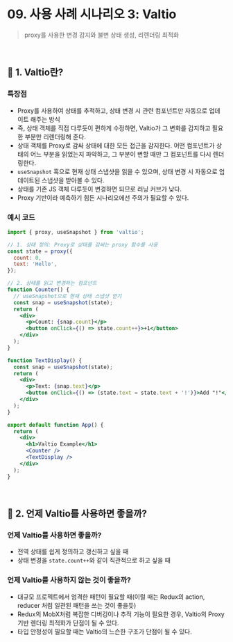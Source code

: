 # 09. 사용 사례 시나리오 3: Valtio

> proxy를 사용한 변경 감지와 불변 상태 생성, 리렌더링 최적화

<br/>

## 🔖 1. Valtio란?

### 특장점

- Proxy를 사용하여 상태를 추적하고, 상태 변경 시 관련 컴포넌트만 자동으로 업데이트 해주는 방식
- 즉, 상태 객체를 직접 다루듯이 편하게 수정하면, Valtio가 그 변화를 감지하고 필요한 부분만 리렌더링해 준다.
- 상태 객체를 Proxy로 감싸 상태에 대한 모든 접근을 감지한다. 어떤 컴포넌트가 상태의 어느 부분을 읽었는지 파악하고, 그 부분이 변할 때만 그 컴포넌트를 다시 렌더링한다.
- `useSnapshot` 훅으로 현재 상태 스냅샷을 읽을 수 있으며, 상태 변경 시 자동으로 업데이트된 스냅샷을 받아볼 수 있다.
- 상태를 기존 JS 객체 다루듯이 변경하면 되므로 러닝 커브가 낮다.
- Proxy 기반이라 예측하기 힘든 시나리오에선 주의가 필요할 수 있다.

### 예시 코드

```jsx
import { proxy, useSnapshot } from 'valtio';

// 1. 상태 정의: Proxy로 상태를 감싸는 proxy 함수를 사용
const state = proxy({
  count: 0,
  text: 'Hello',
});

// 2. 상태를 읽고 변경하는 컴포넌트
function Counter() {
  // useSnapshot으로 현재 상태 스냅샷 얻기
  const snap = useSnapshot(state);
  return (
    <div>
      <p>Count: {snap.count}</p>
      <button onClick={() => state.count++}>+1</button>
    </div>
  );
}

function TextDisplay() {
  const snap = useSnapshot(state);
  return (
    <div>
      <p>Text: {snap.text}</p>
      <button onClick={() => (state.text = state.text + '!')}>Add "!"</button>
    </div>
  );
}

export default function App() {
  return (
    <div>
      <h1>Valtio Example</h1>
      <Counter />
      <TextDisplay />
    </div>
  );
}
```

<br/>

## 🔖 2. 언제 Valtio를 사용하면 좋을까?

### 언제 Valtio를 사용하면 좋을까?

- 전역 상태를 쉽게 정의하고 갱신하고 싶을 때
- 상태 변경을 `state.count++`와 같이 직관적으로 하고 싶을 때

### 언제 Valtio를 사용하지 않는 것이 좋을까?

- 대규모 프로젝트에서 엄격한 패턴이 필요할 때(이럴 때는 Redux의 action, reducer 처럼 일관된 패턴을 쓰는 것이 좋을듯)
- Redux의 MobX처럼 복잡한 디버깅이나 추적 기능이 필요한 경우, Valtio의 Proxy 기반 렌더링 최적화가 단점이 될 수 있다.
- 타입 안정성이 필요할 때는 Valtio의 느슨한 구조가 단점이 될 수 있다.
